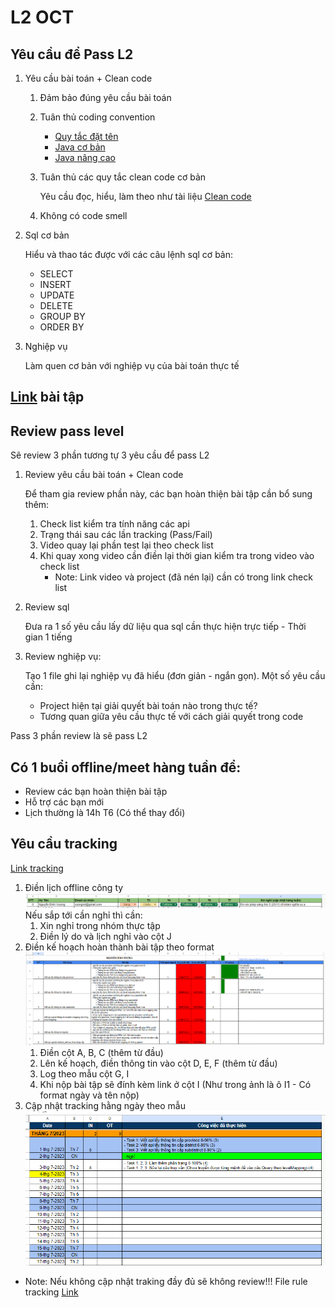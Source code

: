 # L2 OCT

## Yêu cầu để Pass L2

1. Yêu cầu bài toán + Clean code
   1. Đảm bảo đúng yêu cầu bài toán
   2. Tuân thủ coding convention
      - [Quy tắc đặt tên](https://docs.google.com/spreadsheets/d/1ugPqWFeDqKNVJO4l2b_fSRr5zlM-dCTm/edit?pli=1#gid=1540109876)
      - [Java cơ bản](https://docs.google.com/spreadsheets/d/1ugPqWFeDqKNVJO4l2b_fSRr5zlM-dCTm/edit?pli=1#gid=487040203)
      - [Java nâng cao](https://docs.google.com/spreadsheets/d/1ugPqWFeDqKNVJO4l2b_fSRr5zlM-dCTm/edit?pli=1#gid=885795763)
   3. Tuân thủ các quy tắc clean code cơ bản
      
        Yêu cầu đọc, hiểu, làm theo như tài liệu [Clean code](https://gitlab.oceantech.com.vn/training/L2/-/tree/master/documents)
   4. Không có code smell
2. Sql cơ bản

      Hiểu và thao tác được với các câu lệnh sql cơ bản:
      - SELECT
      - INSERT
      - UPDATE
      - DELETE
      - GROUP BY
      - ORDER BY
3. Nghiệp vụ

   Làm quen cơ bản với nghiệp vụ của bài toán thực tế

## [Link](https://docs.google.com/spreadsheets/d/1rSRS0unRCBQciTuiB-1-rRJ6nY_36M00-HSt4MR51FU/edit#gid=2094437619) bài tập 


## Review pass level

Sẽ review 3 phần tương tự 3 yêu cầu để pass L2
1. Review yêu cầu bài toán + Clean code

   Để tham gia review phần này, các bạn hoàn thiện bài tập cần bổ sung thêm:

   1. Check list kiểm tra tính năng các api
   2. Trạng thái sau các lần tracking (Pass/Fail)
   3. Video quay lại phần test lại theo check list
   4. Khi quay xong video cần điền lại thời gian kiểm tra trong video vào check list
      * Note: Link video và project (đã nén lại) cần có trong link check list
2. Review sql

   Đưa ra 1 số yêu cầu lấy dữ liệu qua sql cần thực hiện trực tiếp - Thời gian 1 tiếng
3. Review nghiệp vụ:
   
   Tạo 1 file ghi lại nghiệp vụ đã hiểu (đơn giản - ngắn gọn). Một số yêu cầu cần:
   - Project hiện tại giải quyết bài toán nào trong thực tế?
   - Tương quan giữa yêu cầu thực tế với cách giải quyết trong code

Pass 3 phần review là sẽ pass L2

## Có 1 buổi offline/meet hàng tuần để:
  - Review các bạn hoàn thiện bài tập
  - Hỗ trợ các bạn mới
  - Lịch thường là 14h T6 (Có thể thay đổi)

## Yêu cầu tracking
[Link tracking](https://docs.google.com/spreadsheets/d/1y55nV0vcdHzjmpJnCjpn5R2wfL4Jh1Pd6bonziKobs8/edit#gid=0)
1. Điền lịch offline công ty ![Lịch offline công ty](documents/images/Lich_offline_cong_ty.png)
   Nếu sắp tới cần nghỉ thì cần:
   1. Xin nghỉ trong nhóm thực tập
   2. Điền lý do và lịch nghỉ vào cột J
2. Điền kế hoạch hoàn thành bài tập theo format ![Plan task](documents/images/Plan_task.png)
   1. Điền cột A, B, C (thêm từ đầu)
   2. Lên kế hoạch, điền thông tin vào cột D, E, F (thêm từ đầu)
   3. Log theo mẫu cột G, I
   4. Khi nộp bài tập sẽ đính kèm link ở cột I (Như trong ảnh là ô I1 - Có format ngày và tên nộp)
3. Cập nhật tracking hằng ngày theo mẫu ![Tracking hằng ngày](documents/images/Tracking_hang_ngay.png)
* Note: Nếu không cập nhật traking đầy đủ sẽ không review!!! File rule tracking [Link](/documents/RULE_TRACKING.docx)

